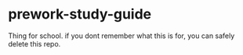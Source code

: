 # prework-study-guide
Thing for school. if you dont remember what this is for, you can safely delete this repo.
